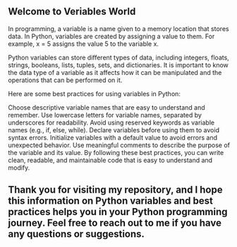 <h2> Welcome to Veriables World </h2>

In programming, a variable is a name given to a memory location that stores data. In Python, variables are created by assigning a value to them. For example, x = 5 assigns the value 5 to the variable x.

Python variables can store different types of data, including integers, floats, strings, booleans, lists, tuples, sets, and dictionaries. It is important to know the data type of a variable as it affects how it can be manipulated and the operations that can be performed on it.

Here are some best practices for using variables in Python:

Choose descriptive variable names that are easy to understand and remember.
Use lowercase letters for variable names, separated by underscores for readability.
Avoid using reserved keywords as variable names (e.g., if, else, while).
Declare variables before using them to avoid syntax errors.
Initialize variables with a default value to avoid errors and unexpected behavior.
Use meaningful comments to describe the purpose of the variable and its value.
By following these best practices, you can write clean, readable, and maintainable code that is easy to understand and modify.

<h2> Thank you for visiting my repository, and I hope this information on Python variables and best practices helps you in your Python programming journey. Feel free to reach out to me if you have any questions or suggestions. </h2>
